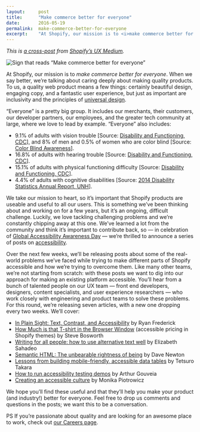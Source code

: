 ```yaml
---
layout:     post
title:      "Make commerce better for everyone"
date:       2016-05-19
permalink:  make-commerce-better-for-everyone
excerpt:    "At Shopify, our mission is to <i>make commerce better for everyone</i>. When we say better, we’re talking about caring deeply about making quality products. To us, a quality web product means a few things: certainly beautiful design, engaging copy, and a fantastic user experience, but just as important are inclusivity and the principles of universal design."
---
```


*This is [a cross-post](https://medium.com/shopify-ux/make-commerce-better-for-everyone-b96f0621ddf3#.mj2q7w8yr) from [Shopify’s UX Medium](https://medium.com/shopify-ux).*

![Sign that reads “Make commerce better for everyone”](http://davidnewton.ca/img/make-commerce-better-for-everyone.jpg)

At Shopify, our mission is to *make commerce better for everyone*. When we say better, we’re talking about caring deeply about making quality products. To us, a quality web product means a few things: certainly beautiful design, engaging copy, and a fantastic user experience, but just as important are inclusivity and the principles of [universal design](https://en.wikipedia.org/wiki/Universal_design).

“Everyone” is a pretty big group. It includes our merchants, their customers, our developer partners, our employees, and the greater tech community at large, where we love to lead by example. “Everyone” also includes:

* 9.1% of adults with vision trouble [Source: [Disability and Functioning, CDC](http://www.cdc.gov/nchs/fastats/disability.htm)], and 8% of men and 0.5% of women who are color blind [Source: [Color Blind Awareness](http://www.colourblindawareness.org/colour-blindness/)].
* 16.8% of adults with hearing trouble [Source: [Disability and Functioning, CDC](http://www.cdc.gov/nchs/fastats/disability.htm)].
* 15.1% of adults with physical functioning difficulty [Source: [Disability and Functioning, CDC](http://www.cdc.gov/nchs/fastats/disability.htm)].
* 4.4% of adults with cognitive disabilities [Source: [2014 Disability Statistics Annual Report, UNH](http://www.disabilitycompendium.org/docs/default-source/2014-compendium/annual-report.pdf)].

We take our mission to heart, so it’s important that Shopify products are useable and useful to all our users. This is something we’ve been thinking about and working on for a few years, but it’s an ongoing, difficult challenge. Luckily, we love tackling challenging problems and we’re constantly chipping away at this one. We’ve learned a lot from the community and think it’s important to contribute back, so — in celebration of [Global Accessibility Awareness Day](http://www.globalaccessibilityawarenessday.org/) — we’re thrilled to announce a series of posts on [accessibility](https://en.wikipedia.org/wiki/Accessibility).

Over the next few weeks, we’ll be releasing posts about some of the real-world problems we’ve faced while trying to make different parts of Shopify accessible and how we’re trying to overcome them. Like many other teams, we’re not starting from scratch: with these posts we want to dig into our approach for making an existing platform accessible. You’ll hear from a bunch of talented people on our UX team — front end developers, designers, content specialists, and user experience researchers — who work closely with engineering and product teams to solve these problems. For this round, we’re releasing seven articles, with a new one dropping every two weeks. We’ll cover:

* [In Plain Sight: Text, Contrast, and Accessibility](https://medium.com/@ry5n/in-plain-sight-5639c9afb4c6) by Ryan
Frederick
* [How Much is that T-shirt in the Browser Window](https://medium.com/shopify-ux/how-much-is-that-t-shirt-in-the-browser-window-5804d9043ad8) (accessible pricing in Shopify themes) by Steve Bosworth
* [Writing for all people: how to use alternative text well](https://medium.com/shopify-ux/writing-for-all-people-how-to-use-alternative-text-well-1205a18307a1#.izw9gzaa9) by Elizabeth Sahadeo
* [Semantic HTML: The unbearable rightness of being](https://medium.com/shopify-ux/semantic-html-the-unbearable-rightness-of-being-9b3c493e1791#.97h35dx34) by Dave Newton
* [Lessons from building mobile-friendly, accessible data tables](https://medium.com/shopify-ux/lessons-from-building-mobile-friendly-accessible-data-tables-1e05c6924eaf#.eazj5tp2y) by Tetsuro Takara
* [How to run accessibility testing demos](https://medium.com/shopify-ux/how-to-run-accessibility-testing-demos-602005e176d0#.oq3lpyaks) by Arthur Gouveia
* [Creating an accessible culture](https://medium.com/shopify-ux/creating-an-accessible-culture-199aaec12232#.37vsvhd3o) by Monika Piotrowicz

We hope you’ll find these useful and that they’ll help you make your product (and industry!) better for everyone. Feel free to drop us comments and questions in the posts; we want this to be a conversation.

PS If you’re passionate about quality and are looking for an awesome place to work, check out [our Careers page](https://www.shopify.com/careers).
